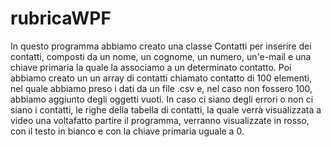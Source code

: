 # rubricaWPF

In questo programma abbiamo creato una classe Contatti per inserire dei contatti, composti da un nome, un cognome, un numero, un'e-mail e una chiave primaria la quale la associamo a un determinato contatto. Poi abbiamo creato un un array di contatti chiamato contatto di 100 elementi, nel quale abbiamo preso i dati da un file .csv e, nel caso non fossero 100, abbiamo aggiunto degli oggetti vuoti. In caso ci siano degli errori o non ci siano i contatti, le righe della tabella di contatti, la quale verrà visualizzata a video una voltafatto partire il programma, verranno visualizzate in rosso, con il testo in bianco e con la chiave primaria uguale a 0.
